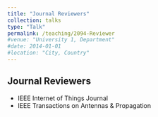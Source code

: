 ```yaml
---
title: "Journal Reviewers"
collection: talks
type: "Talk"
permalink: /teaching/2094-Reviewer
#venue: "University 1, Department"
#date: 2014-01-01
#location: "City, Country"
---
```


## Journal Reviewers
- IEEE Internet of Things Journal
- IEEE Transactions on Antennas & Propagation

